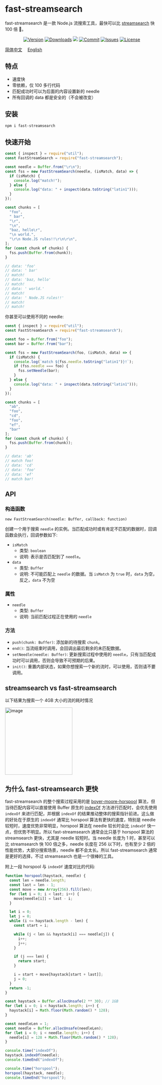 # fast-streamsearch

fast-streamsearch 是一款 Node.js 流搜索工具，最快可以比 [streamsearch](https://www.npmjs.com/package/streamsearch) 快 100 倍 🚀。

<p align="center">
    <a href="https://www.npmjs.com/package/fast-streamsearch" target="_blank"><img src="https://img.shields.io/npm/v/fast-streamsearch.svg?style=flat-square" alt="Version"></a>
    <a href="https://npmcharts.com/compare/fast-streamsearch?minimal=true" target="_blank"><img src="https://img.shields.io/npm/dm/fast-streamsearch.svg?style=flat-square" alt="Downloads"></a>
    <a href="https://github.com/haochuan9421/fast-streamsearch" target="_blank"><img src="https://visitor-badge.glitch.me/badge?page_id=haochuan9421.fast-streamsearch"></a>
    <a href="https://github.com/haochuan9421/fast-streamsearch/commits/master" target="_blank"><img src="https://img.shields.io/github/last-commit/haochuan9421/fast-streamsearch.svg?style=flat-square" alt="Commit"></a>
    <a href="https://github.com/haochuan9421/fast-streamsearch/issues" target="_blank"><img src="https://img.shields.io/github/issues-closed/haochuan9421/fast-streamsearch.svg?style=flat-square" alt="Issues"></a>
    <a href="https://github.com/haochuan9421/fast-streamsearch/blob/master/LICENSE" target="_blank"><img src="https://img.shields.io/npm/l/@haochuan9421/fast-streamsearch.svg?style=flat-square" alt="License"></a>
</p>

[简体中文](https://github.com/haochuan9421/fast-streamsearch/blob/master/README.md)&emsp;
[English](https://github.com/haochuan9421/fast-streamsearch/blob/master/README_EN.md)&emsp;

## 特点

- 速度快
- 零依赖，仅 100 多行代码
- 匹配成功时可以为后面的内容设置新的 needle
- 所有回调的 data 都是安全的（不会被改变）

## 安装

```bash
npm i fast-streamsearch
```

## 快速开始

```js
const { inspect } = require("util");
const FastStreamSearch = require("fast-streamsearch");

const needle = Buffer.from("\r\n");
const fss = new FastStreamSearch(needle, (isMatch, data) => {
  if (isMatch) {
    console.log("match!");
  } else {
    console.log("data: " + inspect(data.toString("latin1")));
  }
});

const chunks = [
  "foo",
  " bar",
  "\r",
  "\n",
  "baz, hello\r",
  "\n world.",
  "\r\n Node.JS rules!!\r\n\r\n",
];
for (const chunk of chunks) {
  fss.push(Buffer.from(chunk));
}

// data: 'foo'
// data: ' bar'
// match!
// data: 'baz, hello'
// match!
// data: ' world.'
// match!
// data: ' Node.JS rules!!'
// match!
// match!
```

你甚至可以使用不同的 needle:

```js
const { inspect } = require("util");
const FastStreamSearch = require("fast-streamsearch");

const foo = Buffer.from("foo");
const bar = Buffer.from("bar");

const fss = new FastStreamSearch(foo, (isMatch, data) => {
  if (isMatch) {
    console.log(`match ${fss.needle.toString("latin1")}!`);
    if (fss.needle === foo) {
      fss.setNeedle(bar);
    }
  } else {
    console.log("data: " + inspect(data.toString("latin1")));
  }
});

const chunks = [
  "ab",
  "foo",
  "cd",
  "foo",
  "ef",
  "bar"
];
for (const chunk of chunks) {
  fss.push(Buffer.from(chunk));
}

// data: 'ab'
// match foo!
// data: 'cd'
// data: 'foo'
// data: 'ef'
// match bar!
```

## API

### 构造函数

`new FastStreamSearch(needle: Buffer, callback: function)`

创建一个用于搜索 `needle` 的实例。当匹配成功时或有肯定不匹配的数据时，回调函数会执行，回调参数如下:

- `isMatch`
  - 类型: `boolean`
  - 说明: 表示是否匹配到了 `needle`。
- `data`
  - 类型: `Buffer`
  - 说明: 不可能匹配上 `needle` 的数据。当 `isMatch` 为 `true` 时，`data` 为空，反之，`data` 不为空

### 属性

- `needle`
  - 类型: `Buffer`
  - 说明: 当前匹配过程正在使用的 `needle`

### 方法

- `push(chunk: Buffer)`: 添加新的待搜索 `chunk`。
- `end()`: 当流结束时调用，会回调出最后剩余的未匹配数据。
- `setNeedle(needle: Buffer)`: 更新搜索过程中使用的 `needle`，只有当匹配成功时可以调用，否则会导致不可预期的后果。
- `init()`: 重置内部状态，如果你想搜索一个新的流时，可以使用，否则请不要调用。

## streamsearch vs fast-streamsearch

以下结果为搜索一个 4GB 大小的流的耗时情况

<img width="221" alt="image" src="https://user-images.githubusercontent.com/5093611/211139840-9f7ad768-0109-4237-b17a-6c366233305b.png">

## 为什么 fast-streamsearch 更快

fast-streamsearch 的整个搜索过程采用的是 [boyer-moore-horspool](https://en.wikipedia.org/wiki/Boyer%E2%80%93Moore%E2%80%93Horspool_algorithm) 算法，但当待匹配内容可以直接使用 Buffer 原生的 [indexOf](https://nodejs.org/api/buffer.html#bufindexofvalue-byteoffset-encoding) 方法进行匹配时，会优先使用 `indexOf` 来进行匹配，并根据 `indexOf` 的结果推动整体的搜索指针前进。这么做的好处在于原生的 `indexOf` 通常比 horspool 算法有更快的速度，特别是 needle 较短时，速度优势非常明显，horspool 算法在 needle 较长时会比 `indexOf` 快一点，但优势不明显。所以 fast-streamsearch 通常会比只基于 horspool 算法的 streamsearch 更快，尤其是 needle 较短时。当 needle 长度为 1 时，甚至可以比 streamsearch 快 100 倍之多，needle 长度在 256 以下时，也有至少 2 倍的性能优势，大部分搜索场景，needle 都不会太长。所以 fast-streamsearch 通常是更好的选择，不过 streamsearch 也是一个很棒的工具。

附上一段 horspool 与 `indexOf` 速度对比的代码:

```js
function horspool(haystack, needle) {
  const len = needle.length;
  const last = len - 1;
  const move = new Array(256).fill(len);
  for (let i = 0; i < last; i++) {
    move[needle[i]] = last - i;
  }

  let i = 0;
  let j = 0;
  while (i <= haystack.length - len) {
    const start = i;

    while (j < len && haystack[i] === needle[j]) {
      i++;
      j++;
    }

    if (j === len) {
      return start;
    }

    i = start + move[haystack[start + last]];
    j = 0;
  }
  return -1;
}

const haystack = Buffer.allocUnsafe(2 ** 30); // 1GB
for (let i = 0; i < haystack.length; i++) {
  haystack[i] = Math.floor(Math.random() * 128);
}

const needleLen = 1;
const needle = Buffer.allocUnsafe(needleLen);
for (let i = 0; i < needle.length; i++) {
  needle[i] = 128 + Math.floor(Math.random() * 128);
}

console.time("indexOf");
haystack.indexOf(needle);
console.timeEnd("indexOf");

console.time("horspool");
horspool(haystack, needle);
console.timeEnd("horspool");
```
